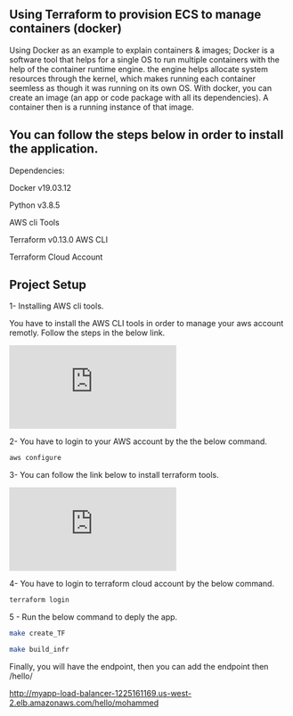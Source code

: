 ## Using Terraform to provision ECS to manage containers (docker)
Using Docker as an example to explain containers & images; Docker is a software tool that helps for a single OS to run multiple containers with the help of the container runtime engine. the engine helps allocate system resources through the kernel, which makes running each container seemless as though it was running on its own OS. With docker, you can create an image (an app or code package with all its dependencies). A container then is a running instance of that image.


## You can follow the steps below in order to install the application.

Dependencies:

Docker v19.03.12

Python v3.8.5

AWS cli Tools 

Terraform v0.13.0 AWS CLI

Terraform Cloud Account

## Project Setup

1- Installing AWS cli tools.

You have to install the AWS CLI tools in order to manage your aws account remotly.
Follow the steps in the below link.

[![AWS](https://docs.aws.amazon.com/cli/latest/userguide/getting-started-install.html)](https://docs.aws.amazon.com/cli/latest/userguide/getting-started-install.html)

2- You have to login to your AWS account by the the below command.
```bash
aws configure
```
3- You can follow the link below to install terraform tools.

[![terraform](https://www.terraform.io/downloads.html)](https://www.terraform.io/downloads.html)


4- You have to login to terraform cloud account by the below command.
```bash
terraform login
```


5 - Run the below command to deply the app.
```bash
make create_TF
```
```bash
make build_infr
```
Finally, you will have the endpoint, then you can add the endpoint then /hello/

http://myapp-load-balancer-1225161169.us-west-2.elb.amazonaws.com/hello/mohammed
